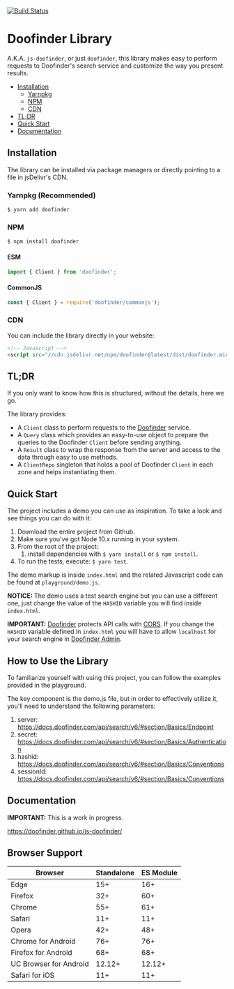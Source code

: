[![Build Status](https://api.travis-ci.org/doofinder/js-doofinder.svg?branch=master)](https://travis-ci.org/doofinder/js-doofinder)

# Doofinder Library

A.K.A. `js-doofinder`, or just `doofinder`, this library makes easy to perform requests to Doofinder's search service and customize the way you present results.

<!-- MarkdownTOC depth="2" autolink="true" autoanchor="false" bracket="round" -->

- [Installation](#installation)
    - [Yarnpkg](#yarn)
    - [NPM](#npm)
    - [CDN](#cdn)
- [TL;DR](#tldr)
- [Quick Start](#quick-start)
- [Documentation](#documentation)

<!-- /MarkdownTOC -->


## Installation

The library can be installed via package managers or directly pointing to a file in jsDelivr's CDN.

### Yarnpkg (Recommended)

```shell
$ yarn add doofinder
```

### NPM

```shell
$ npm install doofinder
```

#### ESM

```js
import { Client } from 'doofinder';
```

#### CommonJS

```js
const { Client } = require('doofinder/commonjs');
```

### CDN

You can include the library directly in your website:

```html
<!-- Javascript -->
<script src="//cdn.jsdelivr.net/npm/doofinder@latest/dist/doofinder.min.js"></script>
```

## TL;DR

If you only want to know how this is structured, without the details, here we go.

The library provides:

- A `Client` class to perform requests to the [Doofinder] service.
- A `Query` class which provides an easy-to-use object to prepare the queries to the Doofinder `Client` before sending anything.
- A `Result` class to wrap the response from the server and access to the data through easy to use methods.
- A `ClientRepo` singleton that holds a pool of Doofinder `Client` in each zone and helps instantiating them.

## Quick Start

The project includes a demo you can use as inspiration. To take a look and see things you can do with it:

1. Download the entire project from Github.
2. Make sure you've got Node 10.x running in your system.
3. From the root of the project:
    1. install dependencies with `$ yarn install` or `$ npm install`.
4. To run the tests, execute: `$ yarn test`.

The demo markup is inside `index.html` and the related Javascript code can be found at `playground/demo.js`.

**NOTICE:** The demo uses a test search engine but you can use a different one, just change the value of the `HASHID` variable you will find inside `index.html`.

**IMPORTANT:** [Doofinder] protects API calls with [CORS]. If you change the `HASHID` variable defined in `index.html` you will have to allow `localhost` for your search engine in [Doofinder Admin].

## How to Use the Library 

To familiarize yourself with using this project, you can follow the examples provided in the playground.

The key component is the demo.js file, but in order to effectively utilize it, you'll need to understand the following parameters:
1.  server: https://docs.doofinder.com/api/search/v6/#section/Basics/Endpoint
2.  secret: https://docs.doofinder.com/api/search/v6/#section/Basics/Authentication
3.  hashid: https://docs.doofinder.com/api/search/v6/#section/Basics/Conventions
4.  sessionId: https://docs.doofinder.com/api/search/v6/#section/Basics/Conventions
## Documentation

**IMPORTANT:** This is a work in progress.

<https://doofinder.github.io/js-doofinder/>

[cors]: https://en.wikipedia.org/wiki/Cross-origin_resource_sharing
[doofinder admin]: https://app.doofinder.com/admin
[doofinder]: https://www.doofinder.com

## Browser Support

| Browser                | Standalone | ES Module |
|------------------------|------------|-----------|
| Edge                   | 15+        | 16+       |
| Firefox                | 32+        | 60+       |
| Chrome                 | 55+        | 61+       |
| Safari                 | 11+        | 11+       |
| Opera                  | 42+        | 48+       |
| Chrome for Android     | 76+        | 76+       |
| Firefox for Android    | 68+        | 68+       |
| UC Browser for Android | 12.12+     | 12.12+    |
| Safari for iOS         | 11+        | 11+       |
